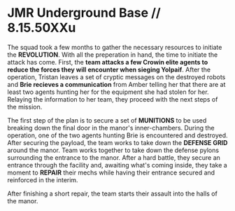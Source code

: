 # JMR Underground Base // 8.15.50XXu
The squad took a few months to gather the necessary resources to initiate the **REVOLUTION**. With all the preperation in hand, the time to initiate the attack has come. First, the **team attacks a few Crowin elite agents to reduce the forces they will encounter when sieging Yolpaif**. After the operation, Tristan leaves a set of cryptic messages on the destroyed robots and **Brie recieves a communication** from Amber telling her that there are at least two agents hunting her for the equipment she had stolen for her. Relaying the information to her team, they proceed with the next steps of the mission.

The first step of the plan is to secure a set of **MUNITIONS** to be used breaking down the final door in the manor's inner-chambers.  During the operation, one of the two agents hunting Brie is encountered and destroyed. After securing the payload, the team works to take down the **DEFENSE GRID** around the manor. Team works together to take down the defense pylons surrounding the entrance to the manor. After a hard battle, they secure an entrance through the facility and, awaiting what's coming inside, they take a moment to **REPAIR** their mechs while having their entrance secured and reinforced in the interim.

After finishing a short repair, the team starts their assault into the halls of the manor.